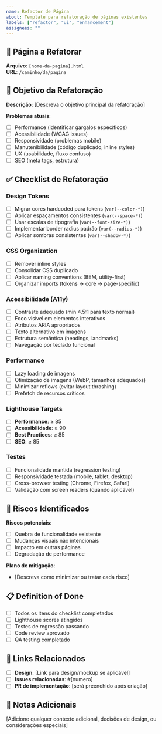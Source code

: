 ```yaml
---
name: Refactor de Página
about: Template para refatoração de páginas existentes
labels: ["refactor", "ui", "enhancement"]
assignees: ""
---
```


## 📄 Página a Refatorar

**Arquivo**: `[nome-da-pagina].html`  
**URL**: `/caminho/da/pagina`  

## 🎯 Objetivo da Refatoração

**Descrição**: [Descreva o objetivo principal da refatoração]

**Problemas atuais**:
- [ ] Performance (identificar gargalos específicos)
- [ ] Acessibilidade (WCAG issues)
- [ ] Responsividade (problemas mobile)
- [ ] Manutenibilidade (código duplicado, inline styles)
- [ ] UX (usabilidade, fluxo confuso)
- [ ] SEO (meta tags, estrutura)

## ✅ Checklist de Refatoração

### Design Tokens
- [ ] Migrar cores hardcoded para tokens (`var(--color-*)`)
- [ ] Aplicar espaçamentos consistentes (`var(--space-*)`)
- [ ] Usar escalas de tipografia (`var(--font-size-*)`)
- [ ] Implementar border radius padrão (`var(--radius-*)`)
- [ ] Aplicar sombras consistentes (`var(--shadow-*)`)

### CSS Organization
- [ ] Remover inline styles
- [ ] Consolidar CSS duplicado
- [ ] Aplicar naming conventions (BEM, utility-first)
- [ ] Organizar imports (tokens → core → page-specific)

### Acessibilidade (A11y)
- [ ] Contraste adequado (min 4.5:1 para texto normal)
- [ ] Foco visível em elementos interativos
- [ ] Atributos ARIA apropriados
- [ ] Texto alternativo em imagens
- [ ] Estrutura semântica (headings, landmarks)
- [ ] Navegação por teclado funcional

### Performance
- [ ] Lazy loading de imagens
- [ ] Otimização de imagens (WebP, tamanhos adequados)
- [ ] Minimizar reflows (evitar layout thrashing)
- [ ] Prefetch de recursos críticos

### Lighthouse Targets
- [ ] **Performance**: ≥ 85
- [ ] **Acessibilidade**: ≥ 90
- [ ] **Best Practices**: ≥ 85
- [ ] **SEO**: ≥ 85

### Testes
- [ ] Funcionalidade mantida (regression testing)
- [ ] Responsividade testada (mobile, tablet, desktop)
- [ ] Cross-browser testing (Chrome, Firefox, Safari)
- [ ] Validação com screen readers (quando aplicável)

## 🚨 Riscos Identificados

**Riscos potenciais**:
- [ ] Quebra de funcionalidade existente
- [ ] Mudanças visuais não intencionais
- [ ] Impacto em outras páginas
- [ ] Degradação de performance

**Plano de mitigação**:
- [Descreva como minimizar ou tratar cada risco]

## 📋 Definition of Done

- [ ] Todos os itens do checklist completados
- [ ] Lighthouse scores atingidos
- [ ] Testes de regressão passando
- [ ] Code review aprovado
- [ ] QA testing completado

## 🔗 Links Relacionados

- [ ] **Design**: [Link para design/mockup se aplicável]
- [ ] **Issues relacionadas**: #[numero]
- [ ] **PR de implementação**: [será preenchido após criação]

## 📝 Notas Adicionais

[Adicione qualquer contexto adicional, decisões de design, ou considerações especiais]